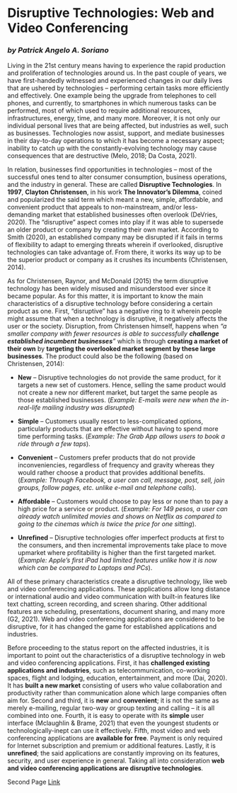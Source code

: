 # Disruptive Technologies: Web and Video Conferencing
### _by Patrick Angelo A. Soriano_

Living in the 21st century means having to experience the rapid production and proliferation of technologies around us. In the past couple of years, we have first-handedly witnessed and experienced changes in our daily lives that are ushered by technologies – performing certain tasks more efficiently and effectively. One example being the upgrade from telephones to cell phones, and currently, to smartphones in which numerous tasks can be performed, most of which used to require additional resources, infrastructures, energy, time, and many more. Moreover, it is not only our individual personal lives that are being affected, but industries as well, such as businesses. Technologies now assist, support, and mediate businesses in their day-to-day operations to which it has become a necessary aspect; inability to catch up with the constantly-evolving technology may cause consequences that are destructive (Melo, 2018; Da Costa, 2021).

In relation, businesses find opportunities in technologies – most of the successful ones tend to alter consumer consumption, business operations, and the industry in general. These are called **Disruptive Technologies**. In **1997**, **Clayton Christensen**, in his work **The Innovator’s Dilemma**, coined and popularized the said term which meant a new, simple, affordable, and convenient product that appeals to non-mainstream, and/or less-demanding market that established businesses often overlook (DeVries, 2020). The “disruptive” aspect comes into play if it was able to supersede an older product or company by creating their own market. According to Smith (2020), an established company may be disrupted if it fails in terms of flexibility to adapt to emerging threats wherein if overlooked, disruptive technologies can take advantage of. From there, it works its way up to be the superior product or company as it crushes its incumbents (Christensen, 2014). 

As for Christensen, Raynor, and McDonald (2015) the term disruptive technology has been widely misused and misunderstood ever since it became popular. As for this matter, it is important to know the main characteristics of a disruptive technology before considering a certain product as one. First, “disruptive” has a negative ring to it wherein people might assume that when a technology is disruptive, it negatively affects the user or the society. Disruption, from Christensen himself, happens when _“a smaller company with fewer resources is able to successfully **challenge established incumbent businesses**”_ which is through **creating a market of their own** by **targeting the overlooked market segment by these large businesses**. The product could also be the following (based on Christensen, 2014):

- **New** – Disruptive technologies do not provide the same product, for it targets a new set of customers. Hence, selling the same product would not create a new nor different market, but target the same people as those established businesses. (_Example: E-mails were new when the in-real-life mailing industry was disrupted_)

- **Simple** – Customers usually resort to less-complicated options, particularly products that are effective without having to spend more time performing tasks. (_Example: The Grab App allows users to book a ride through a few taps_).

- **Convenient** – Customers prefer products that do not provide inconveniencies, regardless of frequency and gravity whereas they would rather choose a product that provides additional benefits. (_Example: Through Facebook, a user can call, message, post, sell, join groups, follow pages, etc. unlike e-mail and telephone calls_).

- **Affordable** – Customers would choose to pay less or none than to pay a high price for a service or product. (_Example: For 149 pesos, a user can already watch unlimited movies and shows on Netflix as compared to going to the cinemas which is twice the price for one sitting_).

- **Unrefined** – Disruptive technologies offer imperfect products at first to the consumers, and then incremental improvements take place to move upmarket where profitability is higher than the first targeted market.  (_Example: Apple’s first iPad had limited features unlike how it is now which can be compared to Laptops and PCs_).

All of these primary characteristics create a disruptive technology, like web and video conferencing applications. These applications allow long distance or international audio and video communication with built-in features like text chatting, screen recording, and screen sharing. Other additional features are scheduling, presentations, document sharing, and many more (G2, 2021). Web and video conferencing applications are considered to be disruptive, for it has changed the game for established applications and industries.

Before proceeding to the status report on the affected industries, it is important to point out the characteristics of a disruptive technology in web and video conferencing applications. First, it has **challenged existing applications and industries**, such as telecommunication, co-working spaces, flight and lodging, education, entertainment, and more (Dai, 2020). It has **built a new market** consisting of users who value collaboration and productivity rather than communication alone which large companies often aim for. Second and third, it is **new** and **convenient**; it is not the same as merely e-mailing, regular two-way or group texting and calling – it is all combined into one. Fourth, it is easy to operate with its **simple** user interface (Mclaughlin & Brame, 2021) that even the youngest students or technologically-inept can use it effectively. Fifth, most video and web conferencing applications are **available for free**. Payment is only required for Internet subscription and premium or additional features. Lastly, it is **unrefined**; the said applications are constantly improving on its features, security, and user experience in general. Taking all into consideration **web and video conferencing applications are disruptive technologies**.

Second Page
[Link](second.md)

